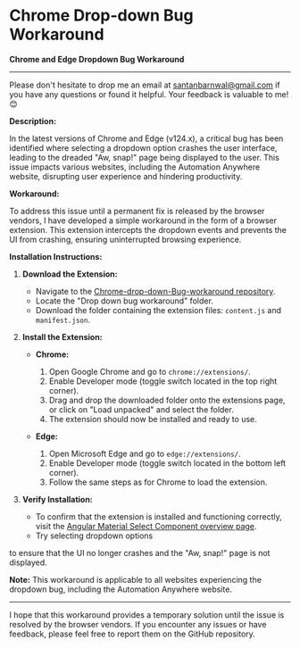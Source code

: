 # Chrome Drop-down Bug Workaround
**Chrome and Edge Dropdown Bug Workaround**

---
Please don't hesitate to drop me an email at santanbarnwal@gmail.com if you have any questions or found it helpful. Your feedback is valuable to me! 😊

**Description:**

In the latest versions of Chrome and Edge (v124.x), a critical bug has been identified where selecting a dropdown option crashes the user interface, leading to the dreaded "Aw, snap!" page being displayed to the user. This issue impacts various websites, including the Automation Anywhere website, disrupting user experience and hindering productivity.

**Workaround:**

To address this issue until a permanent fix is released by the browser vendors, I have developed a simple workaround in the form of a browser extension. This extension intercepts the dropdown events and prevents the UI from crashing, ensuring uninterrupted browsing experience.

**Installation Instructions:**

1. **Download the Extension:**
   - Navigate to the [Chrome-drop-down-Bug-workaround repository](https://github.com/your_username/Chrome-drop-down-Bug-workaround).
   - Locate the "Drop down bug workaround" folder.
   - Download the folder containing the extension files: `content.js` and `manifest.json`.

2. **Install the Extension:**
   - **Chrome:**
     1. Open Google Chrome and go to `chrome://extensions/`.
     2. Enable Developer mode (toggle switch located in the top right corner).
     3. Drag and drop the downloaded folder onto the extensions page, or click on "Load unpacked" and select the folder.
     4. The extension should now be installed and ready to use.

   - **Edge:**
     1. Open Microsoft Edge and go to `edge://extensions/`.
     2. Enable Developer mode (toggle switch located in the bottom left corner).
     3. Follow the same steps as for Chrome to load the extension.

3. **Verify Installation:**
   - To confirm that the extension is installed and functioning correctly, visit the [Angular Material Select Component overview page](https://material.angular.io/components/select/overview).
   - Try selecting dropdown options

to ensure that the UI no longer crashes and the "Aw, snap!" page is not displayed.

**Note:** This workaround is applicable to all websites experiencing the dropdown bug, including the Automation Anywhere website.

---

I hope that this workaround provides a temporary solution until the issue is resolved by the browser vendors. If you encounter any issues or have feedback, please feel free to report them on the GitHub repository.
